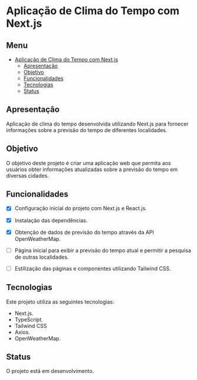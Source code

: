 # Aplicação de Clima do Tempo com Next.js

## Menu

- [Aplicação de Clima do Tempo com Next.js](#aplicação-de-clima-do-tempo-com-nextjs)
  - [Apresentação](#apresentação)
  - [Objetivo](#objetivo)
  - [Funcionalidades](#funcionalidades)
  - [Tecnologias](#tecnologias)
  - [Status](#status)

## Apresentação

Aplicação de clima do tempo desenvolvida utilizando Next.js para fornecer informações sobre a previsão do tempo de diferentes localidades.

## Objetivo

O objetivo deste projeto é criar uma aplicação web que permita aos usuários obter informações atualizadas sobre a previsão do tempo em diversas cidades.

## Funcionalidades

- [X] Configuração inicial do projeto com Next.js e React.js.
- [X] Instalação das dependências.
- [X] Obtenção de dados de previsão do tempo através da API OpenWeatherMap.
- [ ] Página inicial para exibir a previsão do tempo atual e permitir a pesquisa de outras localidades.
- [ ] Estilização das páginas e componentes utilizando Tailwind CSS.


## Tecnologias

Este projeto utiliza as seguintes tecnologias:
- Next.js.
- TypeScript.
- Tailwind CSS
- Axios.
- OpenWeatherMap.

## Status

O projeto está em desenvolvimento.